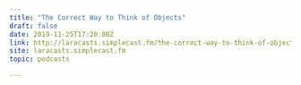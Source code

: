 ```yaml
---
title: "The Correct Way to Think of Objects"
draft: false
date: 2019-11-25T17:20:00Z
link: http://laracasts.simplecast.fm/the-correct-way-to-think-of-objects?utm_medium=RSS&utm_source=hune
site: laracasts.simplecast.fm
topic: podcasts  

---
```

